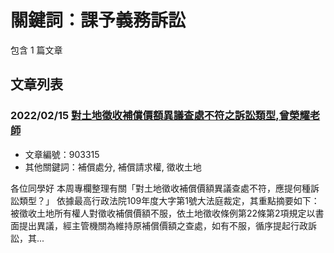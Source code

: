# 關鍵詞：課予義務訴訟

包含 1 篇文章

## 文章列表

### 2022/02/15 [對土地徵收補償價額異議查處不符之訴訟類型,曾榮耀老師](../../articles/903315_%E5%B0%8D%E5%9C%9F%E5%9C%B0%E5%BE%B5%E6%94%B6%E8%A3%9C%E5%84%9F%E5%83%B9%E9%A1%8D%E7%95%B0%E8%AD%B0%E6%9F%A5%E8%99%95%E4%B8%8D%E7%AC%A6%E4%B9%8B%E8%A8%B4%E8%A8%9F%EF%A7%90%E5%9E%8B%2C%E6%9B%BE%E6%A6%AE%E8%80%80%E8%80%81%E5%B8%AB.md)
- 文章編號：903315
- 其他關鍵詞：補償處分, 補償請求權, 徵收土地

各位同學好 本周專欄整理有關「對土地徵收補償價額異議查處不符，應提何種訴訟類型？」 依據最高行政法院109年度大字第1號大法庭裁定，其重點摘要如下： 被徵收土地所有權人對徵收補償價額不服，依土地徵收條例第22條第2項規定以書面提出異議，經主管機關為維持原補償價額之查處，如有不服，循序提起行政訴訟，其...
